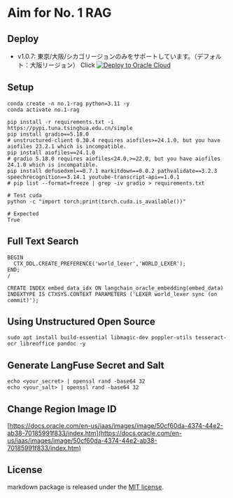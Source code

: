 # Aim for No. 1 RAG

## Deploy

- v1.0.7: 東京/大阪/シカゴリージョンのみをサポートしています。（デフォルト：大阪リージョン）
  Click [![Deploy to Oracle Cloud](https://oci-resourcemanager-plugin.plugins.oci.oraclecloud.com/latest/deploy-to-oracle-cloud.svg)](https://cloud.oracle.com/resourcemanager/stacks/create?region=ap-osaka-1&zipUrl=https://github.com/engchina/No.1-RAG/releases/download/v1.0.7/v1.0.7.zip)


## Setup

```
conda create -n no.1-rag python=3.11 -y
conda activate no.1-rag
```

```
pip install -r requirements.txt -i https://pypi.tuna.tsinghua.edu.cn/simple
pip install gradio==5.18.0
# unstructured-client 0.30.4 requires aiofiles>=24.1.0, but you have aiofiles 23.2.1 which is incompatible.
pip install aiofiles==24.1.0
# gradio 5.18.0 requires aiofiles<24.0,>=22.0, but you have aiofiles 24.1.0 which is incompatible.
pip install defusedxml==0.7.1 markitdown==0.0.2 pathvalidate==3.2.3 speechrecognition==3.14.1 youtube-transcript-api==1.0.1
# pip list --format=freeze | grep -iv gradio > requirements.txt
```

```angular2html
# Test cuda
python -c "import torch;print(torch.cuda.is_available())"

# Expected
True
```

## Full Text Search

```
BEGIN
  CTX_DDL.CREATE_PREFERENCE('world_lexer','WORLD_LEXER');
END;
/

CREATE INDEX embed_data_idx ON langchain_oracle_embedding(embed_data) INDEXTYPE IS CTXSYS.CONTEXT PARAMETERS ('LEXER world_lexer sync (on commit)');
```

## Using Unstructured Open Source

```
sudo apt install build-essential libmagic-dev poppler-utils tesseract-ocr libreoffice pandoc -y
```

## Generate LangFuse Secret and Salt

```
echo <your_secret> | openssl rand -base64 32
echo <your_salt> | openssl rand -base64 32
```

## Change Region Image ID

[https://docs.oracle.com/en-us/iaas/images/image/50cf60da-4374-44e2-ab38-70185991f833/index.htm](https://docs.oracle.com/en-us/iaas/images/image/50cf60da-4374-44e2-ab38-70185991f833/index.htm)

## License

markdown package is released under the [MIT license](https://github.com/microsoft/markitdown).